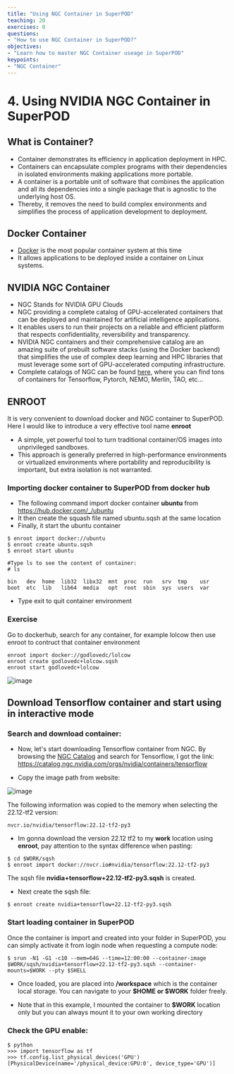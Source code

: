 ```yaml
---
title: "Using NGC Container in SuperPOD"
teaching: 20
exercises: 0
questions:
- "How to use NGC Container in SuperPOD?"
objectives:
- "Learn how to master NGC Container useage in SuperPOD"
keypoints:
- "NGC Container"
---
```


# 4. Using NVIDIA NGC Container in SuperPOD

## What is Container?

- Container demonstrates its efficiency in application deployment in HPC.
- Containers can encapsulate complex programs with their dependencies in isolated environments making applications more portable.
- A container is a portable unit of software that combines the application and all its dependencies into a single package that is agnostic to the underlying host OS.
- Thereby, it removes the need to build complex environments and simplifies the process of application development to deployment.

## Docker Container

- [Docker](docker.com) is the most popular container system at this time
- It allows applications to be deployed inside a container on Linux systems. 

## NVIDIA NGC Container

- NGC Stands for NVIDIA GPU Clouds
- NGC providing a complete catalog of GPU-accelerated containers that can be deployed and maintained for artificial intelligence applications.
- It enables users to run their projects on a reliable and efficient platform that respects confidentiality, reversibility and transparency.
- NVIDIA NGC containers and their comprehensive catalog are an amazing suite of prebuilt software stacks (using the Docker backend) that simplifies the use of complex deep learning and HPC libraries that must leverage some sort of GPU-accelerated computing infrastructure.
- Complete catalogs of NGC can be found [here](https://catalog.ngc.nvidia.com/containers), where you can find tons of containers for Tensorflow, Pytorch, NEMO, Merlin, TAO, etc...

## ENROOT
It is very convenient to download docker and NGC container to SuperPOD. Here I would like to introduce a very effective tool name **enroot**

- A simple, yet powerful tool to turn traditional container/OS images into unprivileged sandboxes.
- This approach is generally preferred in high-performance environments or virtualized environments where portability and reproducibility is important, but extra isolation is not warranted.

### Importing docker container to SuperPOD from docker hub

- The following command import docker container **ubuntu** from https://hub.docker.com/_/ubuntu
- It then create the squash file named ubuntu.sqsh at the same location
- Finally, it start the ubuntu container

```
$ enroot import docker://ubuntu
$ enroot create ubuntu.sqsh
$ enroot start ubuntu

#Type ls to see the content of container:
# ls

bin   dev  home  lib32  libx32  mnt  proc  run   srv  tmp    usr
boot  etc  lib   lib64  media   opt  root  sbin  sys  users  var
```

- Type exit to quit container environment

### Exercise

Go to dockerhub, search for any container, for example lolcow then use enroot to contruct that container environment

```
enroot import docker://godlovedc/lolcow
enroot create godlovedc+lolcow.sqsh
enroot start godlovedc+lolcow
```

![image](https://user-images.githubusercontent.com/43855029/180532404-60f32edc-489a-4ed1-bfa8-ae4f6fbaa566.png)

## Download Tensorflow container and start using in interactive mode

### Search and download container:

- Now, let's start downloading Tensorflow container from NGC. By browsing the [NGC Catalog](https://catalog.ngc.nvidia.com/containers) and search for Tensorflow, I got the link:
https://catalog.ngc.nvidia.com/orgs/nvidia/containers/tensorflow

- Copy the image path from website:

![image](https://user-images.githubusercontent.com/43855029/210624494-f3304104-32d6-4c02-bc2c-388b3f30caa7.png)

The following information was copied to the memory when selecting the 22.12-tf2 version:

```
nvcr.io/nvidia/tensorflow:22.12-tf2-py3
```

- Im gonna download the version 22.12 tf2 to my **work** location using **enroot**, pay attention to the syntax difference when pasting:

```
$ cd $WORK/sqsh
$ enroot import docker://nvcr.io#nvidia/tensorflow:22.12-tf2-py3
```

The sqsh file **nvidia+tensorflow+22.12-tf2-py3.sqsh** is created.

- Next create the sqsh file:

```
$ enroot create nvidia+tensorflow+22.12-tf2-py3.sqsh
```

### Start loading container in SuperPOD

Once the container is import and created into your folder in SuperPOD, you can simply activate it from login node when requesting a compute node:

```
$ srun -N1 -G1 -c10 --mem=64G --time=12:00:00 --container-image $WORK/sqsh/nvidia+tensorflow+22.12-tf2-py3.sqsh --container-mounts=$WORK --pty $SHELL

```

- Once loaded, you are placed into **/workspace** which is the container local storage. You can navigate to your **$HOME or $WORK** folder freely.

- Note that in this example, I mounted the container to **$WORK** location only but you can always mount it to your own working directory

### Check the GPU enable:

```
$ python
>>> import tensorflow as tf
>>> tf.config.list_physical_devices('GPU')
[PhysicalDevice(name='/physical_device:GPU:0', device_type='GPU')]
```

